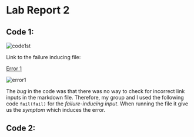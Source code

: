 # Lab Report 2

## Code 1:



![code1st](code1)

Link to the failure inducing file:

[Error 1](https://github.com/anifairy/markdown-parser/blob/main/test3.md)

![error1](error1)

The *bug* in the code was that there was no way to check for incorrect link inputs in the markdown file. Therefore, my group and I used the following code `fail(fail)` for the *failure-inducing input*. When running the file it give us the *symptom* which induces the error.


## Code 2:


